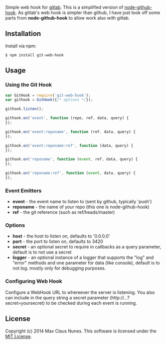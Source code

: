 Simple web hook for [gitlab](https://www.gitlab.com/). This is a simplified version of [node-github-hook](https://github.com/nlf/node-github-hook). As gitlab's web hook is simpler than github, I have just took off some parts from **node-github-hook** to allow work also with gitlab.

## Installation

Install via npm:

    $ npm install git-web-hook

## Usage

### Using the Git Hook

```javascript
var GitHook = require('git-web-hook');
var githook = GitHook({/* options */});

githook.listen();

githook.on('event', function (repo, ref, data, query) {
});

githook.on('event:reponame', function (ref, data, query) {
});

githook.on('event:reponame:ref', function (data, query) {
});

githook.on('reponame', function (event, ref, data, query) {
});

githook.on('reponame:ref', function (event, data, query) {
});
```

### Event Emitters

- **event** - the event name to listen to (sent by github, typically 'push')
- **reponame** - the name of your repo (this one is node-github-hook)
- **ref** - the git reference (such as ref/heads/master)

### Options

- **host** - the host to listen on, defaults to '0.0.0.0'
- **port** - the port to listen on, defaults to 3420
- **secret** - an optional secret to require in callbacks as a query parameter, default is to not use a secret
- **logger** - an optional instance of a logger that supports the "log" and "error" methods and one parameter for data (like console), default is to not log. mostly only for debugging purposes.


### Configuring Web Hook

Configure a WebHook URL to whereever the server is listening. You also can include in the query string a secret parameter (http://...?secret=yoursecret) to be checked during each event is running.


## License

Copyright (c) 2014 Max Claus Nunes. This software is licensed under the [MIT License](http://raw.github.com/maxcnunes/git-web-hook/master/LICENSE).
